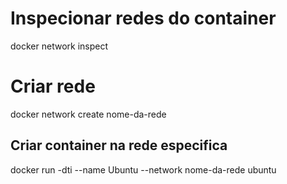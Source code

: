 # Inspecionar redes do container
docker network inspect

# Criar rede
docker network create nome-da-rede

## Criar container na rede especifica
docker run -dti --name Ubuntu --network nome-da-rede ubuntu
